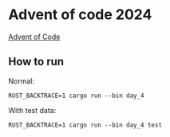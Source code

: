 # Advent of code 2024

[Advent of Code](https://adventofcode.com/2024)

## How to run
Normal:

    RUST_BACKTRACE=1 cargo run --bin day_4

With test data:

    RUST_BACKTRACE=1 cargo run --bin day_4 test
